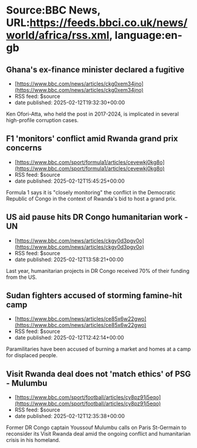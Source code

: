 # Source:BBC News, URL:https://feeds.bbci.co.uk/news/world/africa/rss.xml, language:en-gb

## Ghana's ex-finance minister declared a fugitive
 - [https://www.bbc.com/news/articles/ckg0xem34jno](https://www.bbc.com/news/articles/ckg0xem34jno)
 - RSS feed: $source
 - date published: 2025-02-12T19:32:30+00:00

Ken Ofori-Atta, who held the post in 2017-2024, is implicated in several high-profile corruption cases.

## F1 'monitors' conflict amid Rwanda grand prix concerns
 - [https://www.bbc.com/sport/formula1/articles/cevewkj0kg8o](https://www.bbc.com/sport/formula1/articles/cevewkj0kg8o)
 - RSS feed: $source
 - date published: 2025-02-12T15:45:25+00:00

Formula 1 says it is "closely monitoring" the conflict in the Democratic Republic of Congo in the context of Rwanda's bid to host a grand prix.

## US aid pause hits DR Congo humanitarian work - UN
 - [https://www.bbc.com/news/articles/ckgy0d3pgv0o](https://www.bbc.com/news/articles/ckgy0d3pgv0o)
 - RSS feed: $source
 - date published: 2025-02-12T13:58:21+00:00

Last year, humanitarian projects in DR Congo received 70% of their funding from the US.

## Sudan fighters accused of storming famine-hit camp
 - [https://www.bbc.com/news/articles/ce85x6w22gwo](https://www.bbc.com/news/articles/ce85x6w22gwo)
 - RSS feed: $source
 - date published: 2025-02-12T12:42:14+00:00

Paramilitaries have been accused of burning a market and homes at a camp for displaced people.

## Visit Rwanda deal does not 'match ethics' of PSG - Mulumbu
 - [https://www.bbc.com/sport/football/articles/cy8pz91j5eqo](https://www.bbc.com/sport/football/articles/cy8pz91j5eqo)
 - RSS feed: $source
 - date published: 2025-02-12T12:35:38+00:00

Former DR Congo captain Youssouf Mulumbu calls on Paris St-Germain to reconsider its Visit Rwanda deal amid the ongoing conflict and humanitarian crisis in his homeland.


